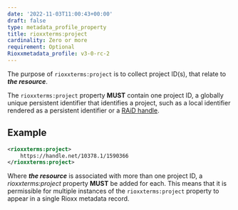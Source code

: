 ```yaml
---
date: '2022-11-03T11:00:43+00:00'
draft: false
type: metadata_profile_property
title: rioxxterms:project
cardinality: Zero or more
requirement: Optional
Rioxxmetadata_profile: v3-0-rc-2
---
```

The purpose of `rioxxterms:project` is to collect project ID(s), that relate to ***the resource***.

The `rioxxterms:project` property **MUST** contain one project ID, a globally unique persistent identifier that identifies a project, such as a local identifier rendered as a persistent identifier or a [RAiD handle](https://www.raid.org.au). 

## Example

```xml
<rioxxterms:project>
    https://handle.net/10378.1/1590366
</rioxxterms:project>
```

Where ***the resource*** is associated with more than one project ID, a *rioxxterms:project* property **MUST** be added for each. This means that it is permissible for multiple instances of the `rioxxterms:project` property to appear in a single Rioxx metadata record.


